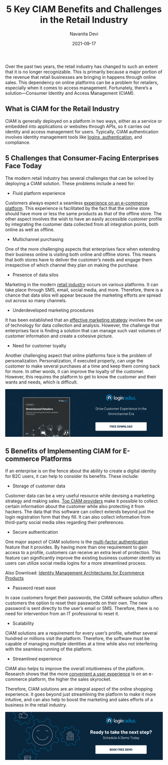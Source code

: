 ﻿---
title: "5 Key CIAM Benefits and Challenges in the Retail Industry"
date: "2021-09-17"
coverImage: "retail-industry.jpg"
tags: ["mfa","ciam provider","user experience","cx"]
author: "Navanita Devi"
description: "The modern retail industry has several challenges that can be solved by deploying a CIAM solution. Read this blog to learn how CIAM goes beyond just streamlining a platform to make it more intuitive, and how it boosts the marketing and sales efforts of a business in the retail industry."
metadescription: "CIAM solutions are an integral aspect of the online shopping experience. This blog explains how CIAM solves the challenges of the modern retail industry."
metatitle: "5 Key Challenges in the Retail Industry and How CIAM Solves them"
---

Over the past two years, the retail industry has changed to such an extent that it is no longer recognizable. This is primarily because a major portion of the revenue that retail businesses are bringing in happens through online sales. This dependency on online platforms can be a problem for retailers, especially when it comes to access management. Fortunately, there’s a solution—Consumer Identity and Access Management (CIAM).

## What is CIAM for the Retail Industry

CIAM is generally deployed on a platform in two ways, either as a service or embedded into applications or websites through APIs, so it carries out identity and access management for users. Typically, CIAM authentication involves identity management tools like [logins, authentication](https://www.loginradius.com/authentication/), and compliance.

## 5 Challenges that Consumer-Facing Enterprises Face Today

The modern retail industry has several challenges that can be solved by deploying a CIAM solution. These problems include a need for:

  

-   Fluid platform experience
    

Customers always expect a seamless [experience on an e-commerce platform](https://www.loginradius.com/blog/fuel/improve-customer-experience-ecommerce/). This experience is facilitated by the fact that the online store should have more or less the same products as that of the offline store. The other aspect involves the wish to have an easily accessible customer profile by integrating the customer data collected from all integration points, both online as well as offline. 

-   Multichannel purchasing

One of the more challenging aspects that enterprises face when extending their business online is visiting both online and offline stores. This means that both stores have to deliver the customer’s needs and engage them irrespective of which channel they plan on making the purchase.

  

-   Presence of data silos
    

Marketing in the modern [retail industry](https://www.loginradius.com/industry-retail-and-ecommerce/) occurs on various platforms. It can take place through SMS, email, social media, and more. Therefore, there is a chance that data silos will appear because the marketing efforts are spread out across so many channels.

-   Underdeveloped marketing procedures

It has been established that an [effective marketing strategy](https://www.loginradius.com/blog/fuel/Top-5-Marketing-Strategies-to-Power-up-Your-Business/) involves the use of technology for data collection and analysis. However, the challenge that enterprises face is finding a solution that can manage such vast volumes of customer information and create a cohesive picture.

-   Need for customer loyalty    

Another challenging aspect that online platforms face is the problem of personalization. Personalization, if executed properly, can urge the customer to make several purchases at a time and keep them coming back for more. In other words, it can improve the loyalty of the customer. However, this requires the platform to get to know the customer and their wants and needs, which is difficult.

[![WP-omnichannel-retail](WP-omnichannel-retail.png)](https://www.loginradius.com/resource/omnichannel-retailer-customer-experience)

## 5 Benefits of Implementing CIAM for E-commerce Platforms

If an enterprise is on the fence about the ability to create a digital identity for B2C users, it can help to consider its benefits. These include:

-   Storage of customer data
    
Customer data can be a very useful resource while devising a marketing strategy and making sales. [Top CIAM providers](https://www.loginradius.com/press/loginradius-named-a-top-customer-identity-and-access-management-ciam-vendor-by-gartner-and-forrester/) make it possible to collect certain information about the customer while also protecting it from hackers. The data that this software can collect extends beyond just the login registration form that they fill. It can also collect information from third-party social media sites regarding their preferences.

  

-   Secure authentication
    

One major aspect of CIAM solutions is the [multi-factor authentication](https://www.loginradius.com/resource/buyers-guide-to-multi-factor-authentication/) feature that it provides. By having more than one requirement to gain access to a profile, customers can receive an extra level of protection. This feature can significantly improve the existing business customer identity as users can utilize social media logins for a more streamlined process.

  

Also Download: [Identity Management Architectures for Ecommerce Products](https://www.loginradius.com/resource/identity-management-architectures-ecommerce-whitepaper)

  

-   Password reset ease
    

In case customers forget their passwords, the CIAM software solution offers customers the option to reset their passwords on their own. The new password is sent directly to the user’s email or SMS. Therefore, there is no need for intervention from an IT professional to reset it.

  

-   Scalability
    

  

CIAM solutions are a requirement for every user’s profile, whether several hundred or millions visit the platform. Therefore, the software must be capable of managing multiple identities at a time while also not interfering with the seamless running of the platform.

  

-   Streamlined experience
    

CIAM also helps to improve the overall intuitiveness of the platform. Research shows that the more [convenient a user experience](https://www.loginradius.com/blog/identity/new-age-ciam/) is on an e-commerce platform, the higher the sales skyrocket.

  

Therefore, CIAM solutions are an integral aspect of the online shopping experience. It goes beyond just streamlining the platform to make it more intuitive, and can also help to boost the marketing and sales efforts of a business in the retail industry.

[![book-a-demo-Consultation](../../assets/book-a-demo-loginradius.png)](https://www.loginradius.com/book-a-demo/)
